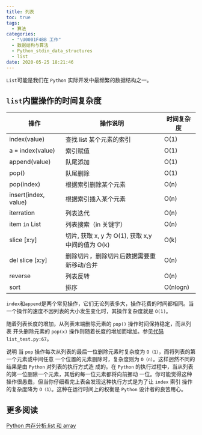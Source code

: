```yaml
---
title: 列表
toc: true
tags:
  - 算法
categories:
  - "\U0001F4BB 工作"
  - 数据结构与算法
  - Python_stdin_data_structures
  - list
date: 2020-05-25 18:21:46
---
```

`List`可能是我们在 `Python` 实际开发中最频繁的数据结构之一。

## `list`内置操作的时间复杂度

| 操作                 | 操作说明                                 | 时间复杂度 |
| -------------------- | -------------------------------------------- | ---------- |
| index(value)         | 查找 list 某个元素的索引              | O(1)       |
| a = index(value)     | 索引赋值                                 | O(1)       |
| append(value)        | 队尾添加                                 | O(1)       |
| pop()                | 队尾删除                                 | O(1)       |
| pop(index)           | 根据索引删除某个元素               | O(n)       |
| insert(index, value) | 根据索引插入某个元素               | O(n)       |
| iterration           | 列表迭代                                 | O(n)       |
| item `in` List         | 列表搜索（in 关键字）                | O(n)       |
| slice [x:y]          | 切片, 获取 x, y 为 O(1), 获取 x,y 中间的值为 O(k) | O(k)       |
| del slice [x:y]      | 删除切片，删除切片后数据需要重新移动/合并 | O(n)       |
| reverse              | 列表反转                                 | O(n)       |
| sort                 | 排序                                       | O(nlogn)   |

`index`和`append`是两个常见操作，它们无论列表多大，操作花费的时间都相同。当
一个操作的速度不因列表的大小发生变化时，其操作复杂度就是 `O(1)`。

随着列表长度的增加，从列表末端删除元素的 `pop()` 操作时间保持稳定，而从列表
开头删除元素的 `pop(x)` 操作则随着长度的增加而增加。参见[代码](./code_test.py)`list_test.py:67`。

说明
当 `pop` 操作每次从列表的最后一位删除元素时复杂度为 `O（1）`，而将列表的第一个元素或中间任意
一个位置的元素删除时，复杂度则为 `O（n）`。这样迥然不同的结果是由 `Python` 对列表的执行方式造
成的。在 `Python` 的执行过程中，当从列表的第一位删除一个元素，其后的每一位元素都将向前挪动
一位。你可能觉得这种操作很愚蠢，但当你仔细看完上表会发现这种执行方式是为了让 `index` 索引
操作的复杂度降为 `O（1）`。这种在运行时间上的权衡是 `Python` 设计者的良苦用心。

## 更多阅读

[Python 内存分析:list 和 array](https://www.cnblogs.com/hellcat/p/8795841.html)